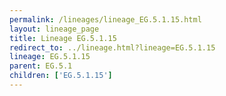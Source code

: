 ```yaml
---
permalink: /lineages/lineage_EG.5.1.15.html
layout: lineage_page
title: Lineage EG.5.1.15
redirect_to: ../lineage.html?lineage=EG.5.1.15
lineage: EG.5.1.15
parent: EG.5.1
children: ['EG.5.1.15']
---
```

